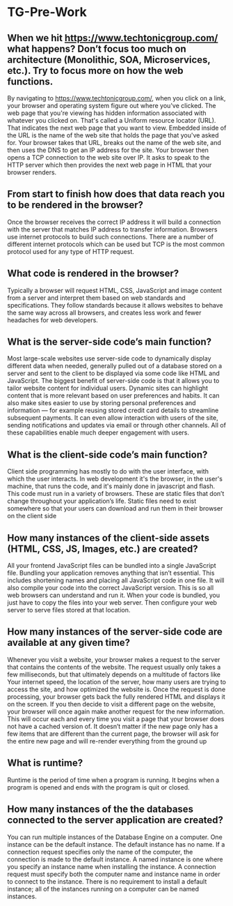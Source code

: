# TG-Pre-Work

## When we hit https://www.techtonicgroup.com/ what happens? Don’t focus too much on architecture (Monolithic, SOA, Microservices, etc.). Try to focus more on how the web functions.

By navigating to https://www.techtonicgroup.com/, when you click on a link, your browser and operating system figure out where you've clicked.  The web page that you're viewing has hidden information associated with whatever you clicked on.  That's called a Uniform resource locator (URL).  That indicates the next web page that you want to view. Embedded inside of the URL is the name of the web site that holds the page that you've asked for.  Your browser takes that URL, breaks out the name of the web site, and then uses the DNS to get an IP address for the site. Your browser then opens a TCP connection to the web site over IP.  It asks to speak to the HTTP server which then provides the next web page in HTML that your browser renders.

## From start to finish how does that data reach you to be rendered in the browser?

Once the browser receives the correct IP address it will build a connection with the server that matches IP address to transfer information. Browsers use internet protocols to build such connections. There are a number of different internet protocols which can be used but TCP is the most common protocol used for any type of HTTP request.


## What code is rendered in the browser?

Typically a browser will request HTML, CSS, JavaScript and image content from a server and interpret them based on web standards and specifications. They follow standards because it allows websites to behave the same way across all browsers, and creates less work and fewer headaches for web developers.

## What is the server-side code’s main function?

Most large-scale websites use server-side code to dynamically display different data when needed, generally pulled out of a database stored on a server and sent to the client to be displayed via some code like HTML and JavaScript.
The biggest benefit of server-side code is that it allows you to tailor website content for individual users. Dynamic sites can highlight content that is more relevant based on user preferences and habits. It can also make sites easier to use by storing personal preferences and information — for example reusing stored credit card details to streamline subsequent payments.
It can even allow interaction with users of the site, sending notifications and updates via email or through other channels. All of these capabilities enable much deeper engagement with users.

## What is the client-side code’s main function?

Client side programming has mostly to do with the user interface, with which the user interacts. In web development it's the browser, in the user's machine, that runs the code, and it's mainly done in javascript and flash. This code must run in a variety of browsers. These are static files that don’t change throughout your application’s life. Static files need to exist somewhere so that your users can download and run them in their browser on the client side

## How many instances of the client-side assets (HTML, CSS, JS, Images, etc.) are created?

All your frontend JavaScript files can be bundled into a single JavaScript file. Bundling your application removes anything that isn’t essential. This includes shortening names and placing all JavaScript code in one file. It will also compile your code into the correct JavaScript version. This is so all web browsers can understand and run it. When your code is bundled, you just have to copy the files into your web server. Then configure your web server to serve files stored at that location.

## How many instances of the server-side code are available at any given time?

Whenever you visit a website, your browser makes a request to the server that contains the contents of the website. The request usually only takes a few milliseconds, but that ultimately depends on a multitude of factors like Your internet speed, the location of the server, how many users are trying to access the site, and how optimized the website is.
Once the request is done processing, your browser gets back the fully rendered HTML and displays it on the screen. If you then decide to visit a different page on the website, your browser will once again make another request for the new information. This will occur each and every time you visit a page that your browser does not have a cached version of.
It doesn’t matter if the new page only has a few items that are different than the current page, the browser will ask for the entire new page and will re-render everything from the ground up

## What is runtime?

Runtime is the period of time when a program is running. It begins when a program is opened and ends with the program is quit or closed.

## How many instances of the the databases connected to the server application are created?

You can run multiple instances of the Database Engine on a computer. One instance can be the default instance. The default instance has no name. If a connection request specifies only the name of the computer, the connection is made to the default instance. A named instance is one where you specify an instance name when installing the instance. A connection request must specify both the computer name and instance name in order to connect to the instance. There is no requirement to install a default instance; all of the instances running on a computer can be named instances.
